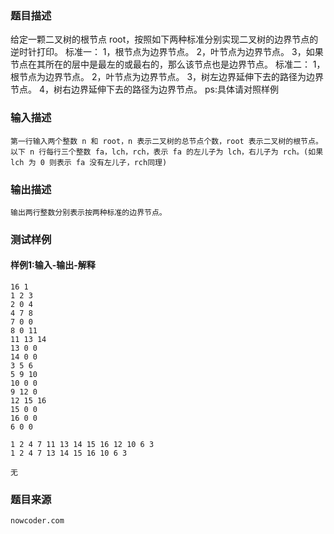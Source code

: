### 题目描述

给定一颗二叉树的根节点 root，按照如下两种标准分别实现二叉树的边界节点的逆时针打印。
标准一：
1，根节点为边界节点。
2，叶节点为边界节点。
3，如果节点在其所在的层中是最左的或最右的，那么该节点也是边界节点。
标准二：
1，根节点为边界节点。
2，叶节点为边界节点。
3，树左边界延伸下去的路径为边界节点。
4，树右边界延伸下去的路径为边界节点。
ps:具体请对照样例

### 输入描述

```
第一行输入两个整数 n 和 root，n 表示二叉树的总节点个数，root 表示二叉树的根节点。
以下 n 行每行三个整数 fa，lch，rch，表示 fa 的左儿子为 lch，右儿子为 rch。(如果 lch 为 0 则表示 fa 没有左儿子，rch同理)
```
### 输出描述

```
输出两行整数分别表示按两种标准的边界节点。
```

### 测试样例
#### 样例1:输入-输出-解释

```
16 1
1 2 3
2 0 4
4 7 8
7 0 0
8 0 11
11 13 14
13 0 0
14 0 0
3 5 6
5 9 10
10 0 0
9 12 0
12 15 16
15 0 0
16 0 0
6 0 0
```
```
1 2 4 7 11 13 14 15 16 12 10 6 3
1 2 4 7 13 14 15 16 10 6 3
```
```
无
```

### 题目来源  
`nowcoder.com`